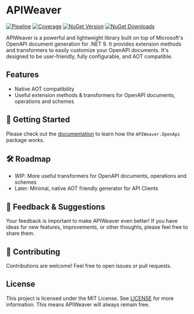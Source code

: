 # APIWeaver

[![Pipeline](https://github.com/xC0dex/APIWeaver/actions/workflows/ci.yml/badge.svg)](https://github.com/xC0dex/APIWeaver/actions/workflows/ci.yml)
[![Coverage](https://sonarcloud.io/api/project_badges/measure?project=xC0dex_APIWeaver&metric=coverage)](https://sonarcloud.io/summary/new_code?id=xC0dex_APIWeaver)
[![NuGet Version](https://img.shields.io/nuget/v/APIWeaver.Swagger)](https://www.nuget.org/packages/APIWeaver.OpenApi/)
[![NuGet Downloads](https://img.shields.io/nuget/dt/APIWeaver.OpenApi)](https://www.nuget.org/packages/APIWeaver.OpenApi/)

APIWeaver is a powerful and lightweight library built on top of Microsoft's OpenAPI document generation for .NET 9. It provides extension methods and transformers to easily customize your OpenAPI documents. It's designed to be user-friendly, fully configurable, and AOT compatible.

## Features

- Native AOT compatibility
- Useful extension methods & transformers for OpenAPI documents, operations and schemes

## 🚀 Getting Started

Please check out the [documentation](docs/Getting-Started.md) to learn how the `APIWeaver.OpenApi` package works.

## 🛠️ Roadmap
- WIP: More useful transformers for OpenAPI documents, operations and schemes
- Later: Minimal, native AOT friendly generator for API Clients

## 💬 Feedback & Suggestions
Your feedback is important to make APIWeaver even better! If you have ideas for new features, improvements, or other thoughts, please feel free to share them.

## 🤝 Contributing

Contributions are welcome! Feel free to open issues or pull requests.

## License

This project is licensed under the MIT License. See [LICENSE](LICENSE) for more information.
This means APIWeaver will always remain free.
